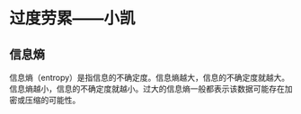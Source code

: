 # 过度劳累——小凯

## 信息熵

信息熵（entropy）是指信息的不确定度。信息熵越大，信息的不确定度就越大。信息熵越小，信息的不确定度就越小。过大的信息熵一般都表示该数据可能存在加密或压缩的可能性。
